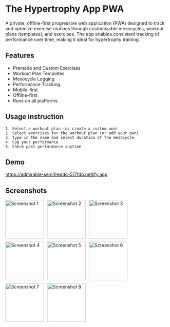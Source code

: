 
# The Hypertrophy App PWA

A private, offline-first progressive web application (PWA) designed to track and optimize exercise routines through customizable mesocycles, workout plans (templates), and exercises. The app enables consistent tracking of performance over time, making it ideal for hypertrophy training.

## Features

- Premade and Custom Exercises
- Workout Plan Templates
- Mesocycle Logging
- Performance Tracking
- Mobile-first
- Offline-first
- Runs on all platforms
  
## Usage instruction

    1. Select a workout plan (or create a custom one)
    2. Select exercises for the workout plan (or add your own)
    3. Type in the name and select duration of the mesocycle
    4. Log your performance
    5. Check past performance anytime
    
## Demo

https://admirable-semifreddo-517fdb.netlify.app

## Screenshots

<div style="display: flex; flex-wrap: wrap; gap: 10px;">

  <img src="https://github.com/user-attachments/assets/5432cf22-d687-4aea-9d06-f58ce9abcffe" alt="Screenshot 1" width="120" />
  <img src="https://github.com/user-attachments/assets/d23d562f-2539-44c8-93a5-9842eea9468c" alt="Screenshot 2" width="120" />
  <img src="https://github.com/user-attachments/assets/40c77cda-6811-4c27-8b5a-1927109c9c59" alt="Screenshot 3" width="120" />
  <img src="https://github.com/user-attachments/assets/f34b2354-7e5f-4bf4-89a9-673cff120a52" alt="Screenshot 4" width="120" />
  <img src="https://github.com/user-attachments/assets/8ce09ae2-8e63-4e5a-8698-44d0a5b0d79f" alt="Screenshot 5" width="120" />
  <img src="https://github.com/user-attachments/assets/637c0d6f-19a4-40c8-9548-961b4f38a4b3" alt="Screenshot 6" width="120" />
  <img src="https://github.com/user-attachments/assets/5ddc2f8f-d8c1-4988-aa34-5c79ef246d0d" alt="Screenshot 7" width="120" />
  <img src="https://github.com/user-attachments/assets/da7930ee-10ca-4dd7-843b-8a751935dd49" alt="Screenshot 8" width="120" />

</div>

